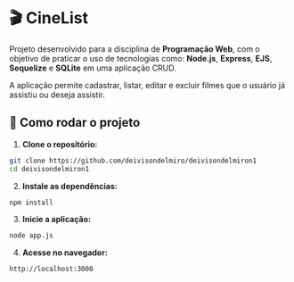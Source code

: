 # 🎬 CineList

Projeto desenvolvido para a disciplina de **Programação Web**, com o objetivo de praticar o uso de tecnologias como: **Node.js**, **Express**, **EJS**, **Sequelize** e **SQLite** em uma aplicação CRUD.

A aplicação permite cadastrar, listar, editar e excluir filmes que o usuário já assistiu ou deseja assistir.

## 🚀 Como rodar o projeto

1. **Clone o repositório:**

```bash
git clone https://github.com/deivisondelmiro/deivisondelmiron1
cd deivisondelmiron1
```

2. **Instale as dependências:**

```bash
npm install
```

3. **Inicie a aplicação:**

```bash
node app.js
```

4. **Acesse no navegador:**

```
http://localhost:3000
```